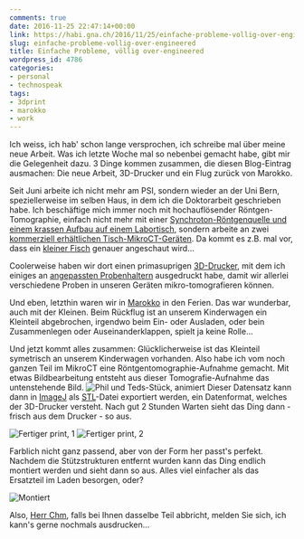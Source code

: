 ```yaml
---
comments: true
date: 2016-11-25 22:47:14+00:00
link: https://habi.gna.ch/2016/11/25/einfache-probleme-vollig-over-engineered/
slug: einfache-probleme-vollig-over-engineered
title: Einfache Probleme, völlig over-engineered
wordpress_id: 4786
categories:
- personal
- technospeak
tags:
- 3dprint
- marokko
- work
---
```


Ich weiss, ich hab' schon lange versprochen, ich schreibe mal über meine neue Arbeit. Was ich letzte Woche mal so nebenbei gemacht habe, gibt mir die Gelegenheit dazu. 3 Dinge kommen zusammen, die diesen Blog-Eintrag ausmachen: Die neue Arbeit, 3D-Drucker und ein Flug zurück von Marokko.

Seit Juni arbeite ich nicht mehr am PSI, sondern wieder an der Uni Bern, speziellerweise im selben Haus, in dem ich die Doktorarbeit geschrieben habe. Ich beschäftige mich immer noch mit hochauflösender Röntgen-Tomographie, einfach nicht mehr mit einer [Synchroton-Röntgenquelle und einem krassen Aufbau auf einem Labortisch](https://flic.kr/p/7Xhk2Y), sondern arbeite an zwei [kommerziell erhältlichen Tisch-MikroCT-Geräten](http://bruker-microct.com/products/all_products.htm). Da kommt es z.B. mal vor, dass ein [kleiner Fisch](https://vimeo.com/179027349) genauer angeschaut wird...

Coolerweise haben wir dort einen primasuprigen [3D-Drucker](https://formlabs.com/3d-printers/form-2/), mit dem ich einiges an [angepassten Probenhaltern](https://github.com/habi/OpenSCAD/tree/master/STL) ausgedruckt habe, damit wir allerlei verschiedene Proben in unseren Geräten mikro-tomografieren können.

Und eben, letzthin waren wir in [Marokko](https://flic.kr/s/aHskNfRuHS) in den Ferien. Das war wunderbar, auch mit der Kleinen. Beim Rückflug ist an unserem Kinderwagen ein Kleinteil abgebrochen, irgendwo beim Ein- oder Ausladen, oder bein Zusammenlegen oder Auseinanderklappen, spielt ja keine Rolle...

Und jetzt kommt alles zusammen: Glücklicherweise ist das Kleinteil symetrisch an unserem Kinderwagen vorhanden. Also habe ich vom noch ganzen Teil im MikroCT eine Röntgentomographie-Aufnahme gemacht. Mit etwas Bildbearbeitung entsteht aus dieser Tomografie-Aufnahme das untenstehende Bild.
![Phil und Teds-Stück, animiert](https://habi.gna.ch/wp-content/uploads/2016/11/phil_und_ted.gif)
Dieser Datensatz kann dann in [ImageJ](http://fiji.sc/) als [STL](https://en.wikipedia.org/wiki/STL_%28file_format%29)-Datei exportiert werden, ein Datenformat, welches der 3D-Drucker versteht. Nach gut 2 Stunden Warten sieht das Ding dann - frisch aus dem Drucker - so aus.

![Fertiger print, 1](https://habi.gna.ch/wp-content/uploads/2016/11/IMG_0774.jpg)
![Fertiger print, 2](https://habi.gna.ch/wp-content/uploads/2016/11/IMG_0776.jpg)

Farblich nicht ganz passend, aber von der Form her passt's perfekt. Nachdem die Stützstrukturen entfernt wurden kann das Ding endlich montiert werden und sieht dann so aus. Alles viel einfacher als das Ersatzteil im Laden besorgen, oder?

![Montiert](https://habi.gna.ch/wp-content/uploads/2016/11/IMG_0814.jpg)

Also, [Herr Chm](https://twitter.com/chm), falls bei Ihnen dasselbe Teil abbricht, melden Sie sich, ich kann's gerne nochmals ausdrucken...
